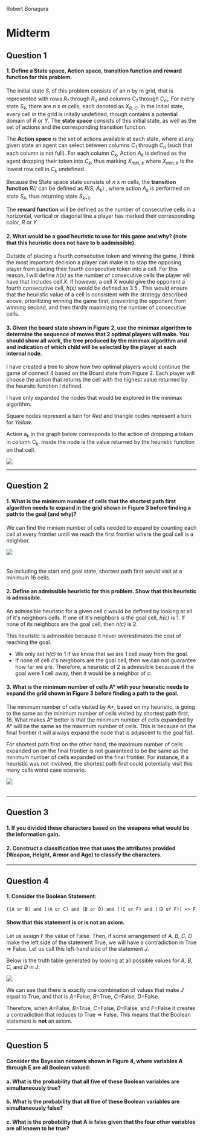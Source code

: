 Robert Bonagura
# Midterm
## Question 1
#### 1. Define a State space, Action space, transition function and reward function for this problem.

The initial state *S<sub>i</sub>* of this problem consists of an n by m grid, that is represented with rows *R<sub>1</sub>* through *R<sub>n</sub>* and columns *C<sub>1</sub>* through *C<sub>m</sub>*. For every state *S<sub>k</sub>*, there are *n* x *m* cells, each denoted as *X<sub>R, C</sub>*. In the initial state, every cell in the grid is initally undefined, though contains a potential domain of *R* or *Y*. The **state space** consists of this initial state, as well as the set of actions and the corresponding transition function.

The **Action space** is the set of actions available at each state, where at any given state an agent can select between columns *C<sub>1</sub>* through *C<sub>n</sub>* (such that each column is not full). For each column *C<sub>k</sub>*, Action *A<sub>k</sub>* is defined as the agent dropping their token into *C<sub>k</sub>*, thus marking *X<sub>min, k</sub>* where *X<sub>min, k</sub>* is the lowest row cell in *C<sub>k</sub>* undefined.

Because the State space state consists of *n* x *m* cells, the **transition function** *R()* can be defined as *R(S, A<sub>k</sub>*) , where action *A<sub>k</sub>* is performed on state *S<sub>k</sub>*, thus returning state *S<sub>k+1</sub>*.

The **reward function** will be defined as the number of consecutive cells in a horizontal, vertical or diagonal line a player has marked their corresponding color, *R* or *Y*.

#### 2. What would be a good heuristic to use for this game and why? (note that this heuristic does not have to b aadmissible).

Outside of placing a fourth consecutive token and winning the game, I think the most important decision a player can make is to stop the opposing player from placing their fourth consecutive token into a cell. For this reason, I will define *h(x)* as the number of consecutive cells the player will have that includes cell *X*. If however, a cell *X* would give the opponent a fourth consecutive cell, *h(x)* would be defined as 3.5 . This would ensure that the heuristic value of a cell is consistent with the strategy described above, prioritizing winning the game first, preventing the opponent from winning second, and then thirdly maximizing the number of consecutive cells.

#### 3. Given the board state shown in Figure 2, use the minimax algorithm to determine the sequence of moves that 2 optimal players will make. You should show all work, the tree produced by the minimax algorithm and and indication of which child will be selected by the player at each internal node.

I have created a tree to show how two optimal players would continue the game of connect 4 based on the Board state from Figure 2. Each player will choose the action that returns the cell with the highest value returned by the heursitc function I defined. 

I have only expanded the nodes that would be explored in the minimax algorithm.

Square nodes represent a turn for *Red* and triangle nodes represent a turn for *Yellow*.

Action a<sub>k</sub> in the graph below corresponds to the action of dropping a token in column C<sub>k</sub>. Inside the node is the value returned by the heuristic function on that cell.

![](./Question1.jpg)

---
## Question 2
#### 1. What is the minimum number of cells that the shortest path first algorithm needs to expand in the grid shown in Figure 3 before finding a path to the goal (and why)?

We can find the minium number of cells needed to expand by counting each cell at every frontier untill we reach the first frontier where the goal cell is a neighbor.

![](./Question2-1.jpg)
<br>
<br>
<br>
So including the start and goal state, shortest path first would visit at a minimum 16 cells.

#### 2. Define an admissible heuristic for this problem. Show that this heuristic is admissible.

An admissible heuristic for a given cell *c* would be defined by looking at all of it's neighbors cells. If one of it's neighbors is the goal cell, *h(c)* is 1. If none of its neighbors are the goal cell, then *h(c)* is 2.

This heuristic is admissible because it never overestimates the cost of reaching the goal. 
* We only set *h(c)* to 1 if we know that we are 1 cell away from the goal.
* If none of cell *c*'s neighbors are the goal cell, then we can not guarantee how far we are. Therefore, a heuristic of 2 is admissible becauase if the goal were 1 cell away, then it would be a neighbor of *c*.

#### 3. What is the minimum number of cells A* wtih your heuristic needs to expand the grid shown in Figure 3 before finding a path to the goal.

The minimum number of cells visited by A*, based on my heuristic, is going to the same as the minimum number of cells visited by shortest path first, 16. What makes A* better is that the minimum number of cells expanded by A* will be the same as the maximum number of cells. This is because on the final frontier it will always expand the node that is adjascent to the goal fist.

For shortest path first on the other hand, the maximum number of cells expanded on on the final frontier is not guaranteed to be the same as the minimum number of cells expanded on the final frontier. For instance, if a heuristic was not involved, the shortest path first could potentially visit this many cells worst case scenario.

![](./Question2-3.jpg)
<br>
<br>

---
## Question 3
#### 1. If you divided these characters based on the weapons what would be the information gain.

#### 2. Construct a classification tree that uses the attributes provided (Weapon, Height, Armor and Age) to classify the characters.

---
## Question 4
#### 1. Consider the Boolean Statement:

```((A or B) and (!A or C) and (B or D) and (!C or F) and (!D of F)) => F```

#### Show that this statement is or is not an axiom.

Let us assign *F* the value of False. Then, if some arrangement of *A, B, C, D* make the left side of the statement True, we will have a contradiction in True => False. Let us call this left-hand side of the statement *J*.

Below is the truth table generated by looking at all possible values for *A, B, C,* and *D* in *J*:

![](Question4-1.jpg)

We can see that there is exactly one combination of values that make *J* equal to True, and that is *A*=False, *B*=True, *C*=False, *D*=False.

Therefore, when *A*=False, *B*=True, *C*=False, *D*=False, and *F*=False it creates a contradiction that reduces to True => False. This means that the Boolean statement is **not** an axiom.

---
## Question 5
#### Consider the Bayesian netowrk shown in Figure 4, where variables A through E are all Boolean valued:

#### a. What is the probability that all five of these Boolean variables are simultaneously true?

#### b. What is the probability that all five of these Boolean variables are simultaneously false?

#### c. What is the probability that A is false given that the four other variables are all known to be true?